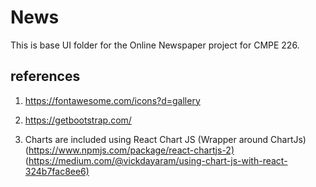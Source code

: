 # News

This is base UI folder for the Online Newspaper project for CMPE 226.

## references

1. <https://fontawesome.com/icons?d=gallery>

2. <https://getbootstrap.com/>

3. Charts are included using React Chart JS (Wrapper around ChartJs) (<https://www.npmjs.com/package/react-chartjs-2)> (<https://medium.com/@vickdayaram/using-chart-js-with-react-324b7fac8ee6)>